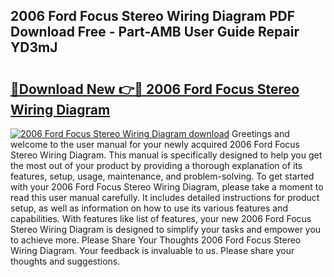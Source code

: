 ## 2006 Ford Focus Stereo Wiring Diagram PDF Download Free - Part-AMB User Guide Repair YD3mJ

# <h2><a href="http://dfkydqh.blite.top/?on=2006+Ford+Focus+Stereo+Wiring+Diagram">🔗Download New 👉🔴 2006 Ford Focus Stereo Wiring Diagram</a></h2>

[![2006 Ford Focus Stereo Wiring Diagram download](https://i.imgur.com/lujVjoI.png)](http://dfkydqh.blite.top/?on=2006+Ford+Focus+Stereo+Wiring+Diagram)
Greetings and welcome to the user manual for your newly acquired 2006 Ford Focus Stereo Wiring Diagram. This manual is specifically designed to help you get the most out of your product by providing a thorough explanation of its features, setup, usage, maintenance, and problem-solving. To get started with your 2006 Ford Focus Stereo Wiring Diagram, please take a moment to read this user manual carefully. It includes detailed instructions for product setup, as well as information on how to use its various features and capabilities. With features like list of features, your new 2006 Ford Focus Stereo Wiring Diagram is designed to simplify your tasks and empower you to achieve more. Please Share Your Thoughts 2006 Ford Focus Stereo Wiring Diagram. Your feedback is invaluable to us. Please share your thoughts and suggestions.
